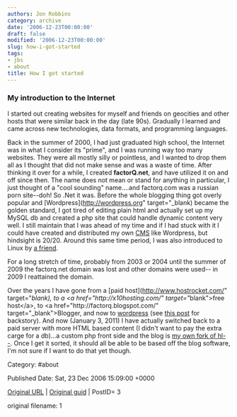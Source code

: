 ```yaml
---
authors: Jon Robbins
category: archive
date: '2006-12-23T00:00:00'
draft: false
modified: '2006-12-23T00:00:00'
slug: how-i-got-started
tags:
- jbs
- about
title: How I got started
---
```


<h3>My introduction to the Internet</h3>

I started out creating websites for myself and friends on geocities and other hosts that were similar back in the day (late 90s). Gradually I learned and came across new technologies, data formats, and programming languages.

Back in the summer of 2000, I had just graduated high school, the Internet was in what I consider its "prime", and I was running way too many websites. They were all mostly silly or pointless, and I wanted to drop them all as I thought that did not make sense and was a waste of time.  After thinking it over for a while, I created <strong>factorQ.net</strong>, and have utilized it on and off since then. 
The name does not mean or stand for anything in particular, I just thought of a "cool sounding" name....and factorq.com was a russian porn site--doh! 
So .Net it was. Before the whole blogging thing got overly popular and [Wordpress](http://wordpress.org" target="_blank) became the golden standard, I got tired of editing plain html and actually set up my MySQL db and created a php site that could handle dynamic content very well. I still maintain that I was ahead of my time and if I had stuck with it I could have created and distributed my own <a title="content management system" href="http://en.wikipedia.org/wiki/Content_management_system" target="_blank">CMS</a> like Wordpress, but hindsight is 20/20.
Around this same time period, I was also introduced to Linux by [a friend](http://jrobb.org/blog/index.php?article=158).

For a long stretch of time, probably from 2003 or 2004 until the summer of 2009 the factorq.net domain was lost and other domains were used-- in 2009 I reattained the domain.

Over the years I have gone from a [paid host](http://www.hostrocket.com/" target="_blank), to a <a 
[]()h[]()r[]()e[]()f[]()=[]()"[]()h[]()t[]()t[]()p[]():[]()/[]()/[]()x[]()1[]()0[]()h[]()o[]()s[]()t[]()i[]()n[]()g[]().[]()c[]()o[]()m[]()/[]()"[]() []()t[]()a[]()r[]()g[]()e[]()t[]()=[]()"[]()_[]()b[]()l[]()a[]()n[]()k[]()"[]()>[]()f[]()r[]()e[]()e[]() []()h[]()o[]()s[]()t[]()<[]()/[]()a[]()>[](),[]() []()t[]()o[]() []()<[]()a[]() []()h[]()r[]()e[]()f[]()=[]()"[]()h[]()t[]()t[]()p[]():[]()/[]()/[]()f[]()a[]()c[]()t[]()o[]()r[]()q[]().[]()b[]()l[]()o[]()g[]()s[]()p[]()o[]()t[]().[]()c[]()o[]()m[]()/[]()"[]() []()
[]()target="_blank">Blogger</a>, and now to [wordpress](http://wordpress.com/) (see <a 
href="blog/index.php?article=43">this post</a> for backstory). And now (January 3, 2011) I 
have actually switched back to a paid server with more HTML based content (I didn't want to pay the extra carge for a db)...a custom php front side and the blog
is [my own fork of hl--](http://jbs.jrobb.org).  Once I get it sorted, it should all be able to be based off the blog software, I'm not sure if I want to do that yet though.



Category: #about 


Published Date: Sat, 23 Dec 2006 15:09:00 +0000 

[Original URL](http://factorq.net/2006/12/23/first-post/) | [Original guid](http://factorq.wordpress.com/2006/12/23/first-post/) | PostID= 3

 original filename: 1